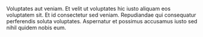 Voluptates aut veniam.
Et velit ut voluptates hic iusto aliquam eos voluptatem sit.
Et id consectetur sed veniam.
Repudiandae qui consequatur perferendis soluta voluptates.
Aspernatur et possimus accusamus iusto sed nihil quidem nobis eum.